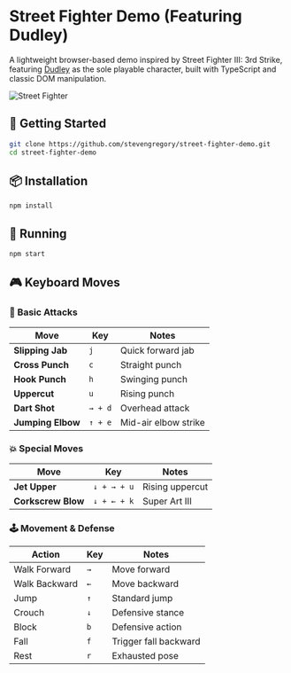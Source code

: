 # Street Fighter Demo (Featuring Dudley)

A lightweight browser-based demo inspired by Street Fighter III: 3rd Strike, featuring [Dudley](<https://en.wikipedia.org/wiki/Dudley_(Street_Fighter)>) as the sole playable character, built with TypeScript and classic DOM manipulation.

![Street Fighter](http://i.imgur.com/titqNDJ.png)

## 🚀 Getting Started

```bash
git clone https://github.com/stevengregory/street-fighter-demo.git
cd street-fighter-demo
```

## 📦 Installation

```bash
npm install
```

## 🏃 Running

```bash
npm start
```

## 🎮 Keyboard Moves

### 🥊 Basic Attacks

| Move              | Key     | Notes                |
| ----------------- | ------- | -------------------- |
| **Slipping Jab**  | `j`     | Quick forward jab    |
| **Cross Punch**   | `c`     | Straight punch       |
| **Hook Punch**    | `h`     | Swinging punch       |
| **Uppercut**      | `u`     | Rising punch         |
| **Dart Shot**     | `→ + d` | Overhead attack      |
| **Jumping Elbow** | `↑ + e` | Mid-air elbow strike |

### 💥 Special Moves

| Move               | Key         | Notes           |
| ------------------ | ----------- | --------------- |
| **Jet Upper**      | `↓ + → + u` | Rising uppercut |
| **Corkscrew Blow** | `↓ + ← + k` | Super Art III   |

### 🕹️ Movement & Defense

| Action        | Key | Notes                 |
| ------------- | --- | --------------------- |
| Walk Forward  | `→` | Move forward          |
| Walk Backward | `←` | Move backward         |
| Jump          | `↑` | Standard jump         |
| Crouch        | `↓` | Defensive stance      |
| Block         | `b` | Defensive action      |
| Fall          | `f` | Trigger fall backward |
| Rest          | `r` | Exhausted pose        |
